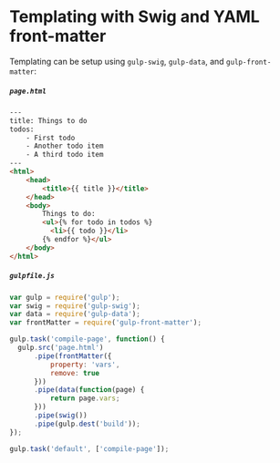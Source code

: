 # Templating with Swig and YAML front-matter
Templating can be setup using `gulp-swig`, `gulp-data`, and `gulp-front-matter`:

##### `page.html`

```html
---
title: Things to do
todos:
    - First todo
    - Another todo item
    - A third todo item
---
<html>
    <head>
        <title>{{ title }}</title>
    </head>
    <body>
        Things to do:
        <ul>{% for todo in todos %}
          <li>{{ todo }}</li>
        {% endfor %}</ul>
    </body>
</html>
```

##### `gulpfile.js`

```js
var gulp = require('gulp');
var swig = require('gulp-swig');
var data = require('gulp-data');
var frontMatter = require('gulp-front-matter');

gulp.task('compile-page', function() {
  gulp.src('page.html')
      .pipe(frontMatter({
          property: 'vars',
          remove: true
      }))
      .pipe(data(function(page) { 
          return page.vars;
      }))
      .pipe(swig())
      .pipe(gulp.dest('build'));
});

gulp.task('default', ['compile-page']);
```
